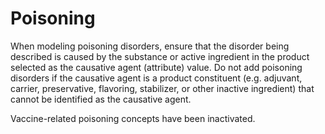 # Poisoning

When modeling poisoning disorders, ensure that the disorder being described is caused by the substance or active ingredient in the product selected as the causative agent (attribute) value. Do not add poisoning disorders if the causative agent is a product constituent (e.g. adjuvant, carrier, preservative, flavoring, stabilizer, or other inactive ingredient) that cannot be identified as the causative agent.

Vaccine-related poisoning concepts have been inactivated.

  

